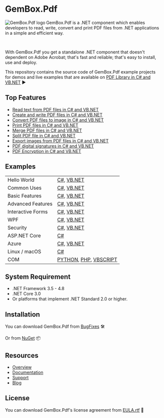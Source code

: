 # GemBox.Pdf

<img src="https://www.gemboxsoftware.com/images/NugetGba.png" alt="GemBox.Pdf logo" align="left" />

GemBox.Pdf is a .NET component which enables developers to read, write, convert and print PDF files from .NET applications in a simple and efficient way.

<br/>

With GemBox.Pdf you get a standalone .NET component that doesn't dependent on Adobe Acrobat; that's fast and reliable; that's easy to install, use and deploy.

This repository contains the source code of GemBox.Pdf example projects for demos and live examples that are available on [PDF Library in C# and VB.NET](https://www.gemboxsoftware.com/pdf/examples/c-sharp-vb-net-pdf-library/101) ▶

## Top Features

* [Read text from PDF files in C# and VB.NET](https://www.gemboxsoftware.com/pdf/examples/c-sharp-vb-net-read-pdf/205)
* [Create and write PDF files in C# and VB.NET](https://www.gemboxsoftware.com/pdf/examples/c-sharp-vb-net-create-write-pdf-file/209)
* [Convert PDF files to image in C# and VB.NET](https://www.gemboxsoftware.com/pdf/examples/c-sharp-convert-pdf-to-image/208)
* [Print PDF files in C# and VB.NET](https://www.gemboxsoftware.com/pdf/examples/c-sharp-vb-net-print-pdf/207)
* [Merge PDF files in C# and VB.NET](https://www.gemboxsoftware.com/pdf/examples/c-sharp-vb-net-merge-pdf/201)
* [Split PDF file in C# and VB.NET](https://www.gemboxsoftware.com/pdf/examples/c-sharp-vb-net-split-pdf/202)
* [Export images from PDF files in C# and VB.NET](https://www.gemboxsoftware.com/pdf/examples/c-sharp-vb-export-images-from-pdf/206)
* [PDF digital signatures in C# and VB.NET](https://www.gemboxsoftware.com/pdf/examples/c-sharp-vb-net-pdf-digital-signature/1102)
* [PDF Encryption in C# and VB.NET](https://www.gemboxsoftware.com/pdf/examples/c-sharp-vb-net-pdf-encryption/1101)

## Examples

| | |
| --- | --- |
| Hello World | [C#](https://github.com/GemBox-d-o-o/GemBox.Pdf.Examples/tree/master/C%23/Hello%20World), [VB.NET](https://github.com/GemBox-d-o-o/GemBox.Pdf.Examples/tree/master/VB.NET/Hello%20World) |
| Common Uses | [C#](https://github.com/GemBox-d-o-o/GemBox.Pdf.Examples/tree/master/C%23/Common%20Uses), [VB.NET](https://github.com/GemBox-d-o-o/GemBox.Pdf.Examples/tree/master/VB.NET/Common%20Uses) |
| Basic Features | [C#](https://github.com/GemBox-d-o-o/GemBox.Pdf.Examples/tree/master/C%23/Basic%20Features), [VB.NET](https://github.com/GemBox-d-o-o/GemBox.Pdf.Examples/tree/master/VB.NET/Basic%20Features) |
| Advanced Features | [C#](https://github.com/GemBox-d-o-o/GemBox.Pdf.Examples/tree/master/C%23/Advanced%20Features), [VB.NET](https://github.com/GemBox-d-o-o/GemBox.Pdf.Examples/tree/master/VB.NET/Advanced%20Features) |
| Interactive Forms | [C#](https://github.com/GemBox-d-o-o/GemBox.Pdf.Examples/tree/master/C%23/Interactive%20Forms), [VB.NET](https://github.com/GemBox-d-o-o/GemBox.Pdf.Examples/tree/master/VB.NET/Interactive%20Forms) |
| WPF | [C#](https://github.com/GemBox-d-o-o/GemBox.Pdf.Examples/tree/master/C%23/WPF), [VB.NET](https://github.com/GemBox-d-o-o/GemBox.Pdf.Examples/tree/master/VB.NET/WPF) |
| Security | [C#](https://github.com/GemBox-d-o-o/GemBox.Pdf.Examples/tree/master/C%23/Security), [VB.NET](https://github.com/GemBox-d-o-o/GemBox.Pdf.Examples/tree/master/VB.NET/Security) |
| ASP.NET Core | [C#](https://github.com/GemBox-d-o-o/GemBox.Pdf.Examples/tree/master/C%23/ASP.NET%20Core) |
| Azure | [C#](https://github.com/GemBox-d-o-o/GemBox.Pdf.Examples/tree/master/C%23/Azure), [VB.NET](https://github.com/GemBox-d-o-o/GemBox.Pdf.Examples/tree/master/VB.NET/Azure) |
| Linux / macOS | [C#](https://github.com/GemBox-d-o-o/GemBox.Pdf.Examples/tree/master/C%23/Linux_macOS) |
| COM | [PYTHON](https://github.com/GemBox-d-o-o/GemBox.Pdf.Examples/blob/master/PYTHON%2C%20PHP%2C%20VBSCRIPT/COM.py), [PHP](https://github.com/GemBox-d-o-o/GemBox.Pdf.Examples/blob/master/PYTHON%2C%20PHP%2C%20VBSCRIPT/COM.php), [VBSCRIPT](https://github.com/GemBox-d-o-o/GemBox.Pdf.Examples/blob/master/PYTHON%2C%20PHP%2C%20VBSCRIPT/COM.vbs) |

## System Requirement

* .NET Framework 3.5 - 4.8
* .NET Core 3.0
* Or platforms that implement .NET Standard 2.0 or higher.

## Installation

You can download GemBox.Pdf from [BugFixes](https://www.gemboxsoftware.com/pdf/downloads/bugfixes.html) 🛠️

Or from [NuGet](https://www.nuget.org/packages/GemBox.Pdf/) 📦

## Resources

* [Overview](https://www.gemboxsoftware.com/pdf)
* [Documentation](https://www.gemboxsoftware.com/pdf/docs/introduction.html)
* [Support](https://www.gemboxsoftware.com/pdf/support)
* [Blog](https://www.gemboxsoftware.com/gembox-pdf)

## License

You can download GemBox.Pdf's license agreement from [EULA.rtf](https://www.gemboxsoftware.com/EULA.rtf) 📝
